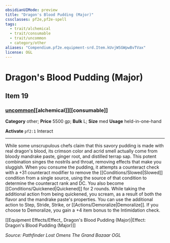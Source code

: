 ```yaml
---
obsidianUIMode: preview
title: "Dragon's Blood Pudding (Major)"
cssclasses: pf2e,pf2e-spell
tags:
  - trait/alchemical
  - trait/consumable
  - trait/uncommon
  - category/other
aliases: "Compendium.pf2e.equipment-srd.Item.kUvjWSGWpwBvTVax"
license: OGL
---
```

# Dragon's Blood Pudding (Major)
## Item 19
### [uncommon](uncommon "Uncommon Rarity Trait")[[alchemical]][[consumable]]

**Category** other; 
**Price** 5500 gp; 
**Bulk** L; **Size** med
**Usage** held-in-one-hand

**Activate** `pf2:1` Interact

* * *

While some unscrupulous chefs claim that this savory pudding is made with real dragon's blood, its crimson color and acrid smell actually come from bloody mandrake paste, ginger root, and distilled terrap sap. This potent combination singes the nostrils and throat, removing effects that make you sluggish. When you consume the pudding, it attempts a counteract check with a +31 counteract modifier to remove the [[Conditions/Slowed|Slowed]] condition from a single source, using the source of that condition to determine the counteract rank and DC. You also become [[Conditions/Quickened|Quickened]] for 2 rounds. While taking the additional action from being quickened, you scream, as a result of both the flavor and the mandrake paste's properties. You can use the additional action to Step, Stride, Strike, or [[Actions/Demoralize|Demoralize]]. If you choose to Demoralize, you gain a +4 item bonus to the Intimidation check.

[[Equipment Effects/Effect_ Dragon's Blood Pudding (Major)|Effect: Dragon's Blood Pudding (Major)]]

*Source: Pathfinder Lost Omens The Grand Bazaar*
*OGL*